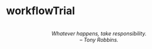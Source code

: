 # workflowTrial
<!-- QUOTE:START -->
<p align="center"><br><i>Whatever happens, take responsibility.</i><br><i>– Tony Robbins.</i><br></p>
<!-- QUOTE:END -->

